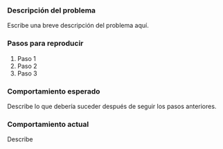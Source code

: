 ### Descripción del problema

Escribe una breve descripción del problema aquí.

### Pasos para reproducir

1. Paso 1
2. Paso 2
3. Paso 3

### Comportamiento esperado

Describe lo que debería suceder después de seguir los pasos anteriores.

### Comportamiento actual

Describe
